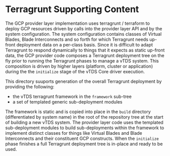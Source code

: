 # Terragrunt Supporting Content

The GCP provider layer implementation uses terragrunt / terraform to
deploy GCP resources driven by calls into the provider layer API and
by the system configuration. The system configuration contains classes
of Virtual Blades, Blade Interconnects and so forth for which
Terragrunt needs up-front deployment data on a per-class basis. Since
it is difficult to adapt Terragrunt to respond dynamically to things
that it expects as static up-front data, the GCP provider code
composes a Terragrunt deployment tree on the fly prior to running the
Terragrunt phases to manage a vTDS system. This composition is driven
by higher layers (platform, cluster or application) during the the
`initialize` stage of the vTDS Core driver execution.

This directory suuports generation of the overall Terragrunt deployment
by providing the following:

* the vTDS terragrunt framework in the `framework` sub-tree
* a set of templated generic sub-deployment modules

The framework is static and is copied into place in the `build`
directory (differentiated by system name) in the root of the
repository tree at the start of building a new vTDS system.  The
provider layer code uses the templated sub-deployment modules to build
sub-deployments within the framework to implement distinct classes for
things like Virtual Blades and Blade Interconnects and their
constituent GCP constructs. When the `initialize` phase finishes a
full Terragrunt deployment tree is in-place and ready to be used.
